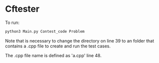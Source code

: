 # Cftester

To run:

```c
python3 Main.py Contest_code Problem 
```

Note that is necessary to change the directory on line 39 to an folder that contains a .cpp file to create and run the test cases.


The .cpp file name is defined as 'a.cpp' line 48.

